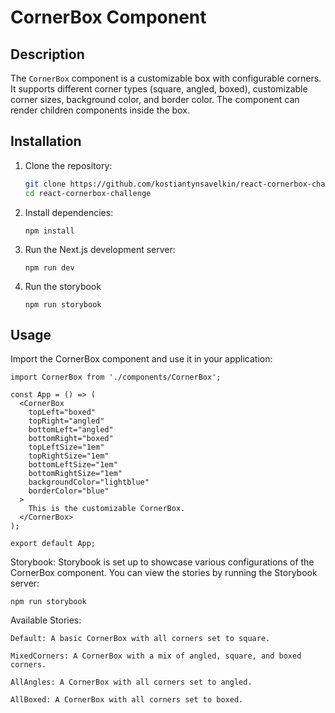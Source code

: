 # CornerBox Component

## Description

The `CornerBox` component is a customizable box with configurable corners. It supports different corner types (square, angled, boxed), customizable corner sizes, background color, and border color. The component can render children components inside the box.

## Installation

1. Clone the repository:
   ```bash
   git clone https://github.com/kostiantynsavelkin/react-cornerbox-challenge.git
   cd react-cornerbox-challenge
    ```
2. Install dependencies:
    ```
    npm install
    ```
3. Run the Next.js development server:
    ```
    npm run dev
    ```
4. Run the storybook
    ```
    npm run storybook
    ```

## Usage

Import the CornerBox component and use it in your application:

```
import CornerBox from './components/CornerBox';

const App = () => (
  <CornerBox
    topLeft="boxed"
    topRight="angled"
    bottomLeft="angled"
    bottomRight="boxed"
    topLeftSize="1em"
    topRightSize="1em"
    bottomLeftSize="1em"
    bottomRightSize="1em"
    backgroundColor="lightblue"
    borderColor="blue"
  >
    This is the customizable CornerBox.
  </CornerBox>
);

export default App;
```

Storybook:
Storybook is set up to showcase various configurations of the CornerBox component. You can view the stories by running the Storybook server:
```
npm run storybook
```

Available Stories:
```
Default: A basic CornerBox with all corners set to square.
```
```
MixedCorners: A CornerBox with a mix of angled, square, and boxed corners.
```
```
AllAngles: A CornerBox with all corners set to angled.
```
```
AllBoxed: A CornerBox with all corners set to boxed.
```